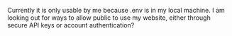 Currently it is only usable by me because .env is in my local machine.
I am looking out for ways to allow public to use my website, either through secure API keys or account authentication?
